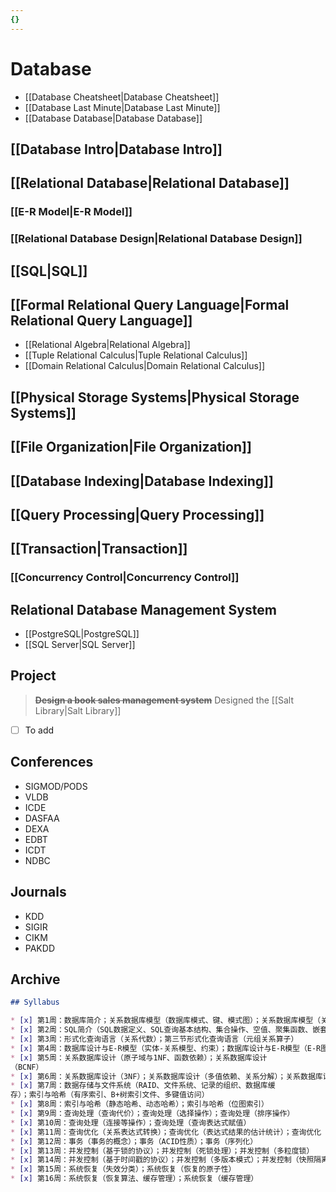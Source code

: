 ```yaml
---
{}
---
```



# Database

- <span class="alt-check alt-check-impt">[[Database Cheatsheet\|Database Cheatsheet]]</span>
- <span class="alt-check alt-check-impt">[[Database Last Minute\|Database Last Minute]]</span>
- <span class="alt-check alt-check-impt">[[Database Database\|Database Database]]</span>

## [[Database Intro\|Database Intro]]

## [[Relational Database\|Relational Database]]

### [[E-R Model\|E-R Model]]

### [[Relational Database Design\|Relational Database Design]]

## [[SQL\|SQL]]

## [[Formal Relational Query Language\|Formal Relational Query Language]]

* [[Relational Algebra\|Relational Algebra]]
* [[Tuple Relational Calculus\|Tuple Relational Calculus]]
* [[Domain Relational Calculus\|Domain Relational Calculus]]

## [[Physical Storage Systems\|Physical Storage Systems]]

## [[File Organization\|File Organization]]

## [[Database Indexing\|Database Indexing]]

## [[Query Processing\|Query Processing]]

## [[Transaction\|Transaction]]

### [[Concurrency Control\|Concurrency Control]]

## Relational Database Management System

* [[PostgreSQL\|PostgreSQL]]
* [[SQL Server\|SQL Server]]

## Project

> ~~**Design a book sales management system**~~ Designed the [[Salt Library\|Salt Library]]

* [ ] To add

## Conferences

* SIGMOD/PODS
* VLDB
* ICDE
* DASFAA
* DEXA
* EDBT
* ICDT
* NDBC

## Journals

* KDD
* SIGIR
* CIKM
* PAKDD

## Archive

```md
## Syllabus

* [x] 第1周：数据库简介；关系数据库模型（数据库模式、键、模式图）；关系数据库模型（关系查询语言、关系操作）
* [x] 第2周：SQL简介（SQL数据定义、SQL查询基本结构、集合操作、空值、聚集函数、嵌套子查询）；中级SQL（连接表达、视图、事务、完整性约束）；高级SQL（函数与过程、触发器）
* [x] 第3周：形式化查询语言（关系代数）；第三节形式化查询语言（元组关系算子）
* [x] 第4周：数据库设计与E-R模型（实体-关系模型、约束）；数据库设计与E-R模型（E-R图、模式约简）；数据库设计与E-R模型（E-R设计）
* [x] 第5周：关系数据库设计（原子域与1NF、函数依赖）；关系数据库设计
（BCNF）
* [x] 第6周：关系数据库设计（3NF）；关系数据库设计（多值依赖、关系分解）；关系数据库设计（4NF、数据库设计过程与方法）
* [x] 第7周：数据存储与文件系统（RAID、文件系统、记录的组织、数据库缓
存）；索引与哈希（有序索引、B+树索引文件、多键值访问）
* [x] 第8周：索引与哈希（静态哈希、动态哈希）；索引与哈希（位图索引）
* [x] 第9周：查询处理（查询代价）；查询处理（选择操作）；查询处理（排序操作）
* [x] 第10周：查询处理（连接等操作）；查询处理（查询表达式赋值）
* [x] 第11周：查询优化（关系表达式转换）；查询优化（表达式结果的估计统计）；查询优化（查询计划的选择）
* [x] 第12周：事务（事务的概念）；事务（ACID性质）；事务（序列化）
* [x] 第13周：并发控制（基于锁的协议）；并发控制（死锁处理）；并发控制（多粒度锁）
* [x] 第14周：并发控制（基于时间戳的协议）；并发控制（多版本模式）；并发控制（快照隔离）
* [x] 第15周：系统恢复（失效分类）；系统恢复（恢复的原子性）
* [x] 第16周：系统恢复（恢复算法、缓存管理）；系统恢复（缓存管理）
```
